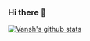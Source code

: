 ### Hi there 👋

<!--
**Vansh-Arora/Vansh-Arora** is a ✨ _special_ ✨ repository because its `README.md` (this file) appears on your GitHub profile.

Here are some ideas to get you started:

- 🔭 I’m currently working on ...
- 🌱 I’m currently learning ...
- 👯 I’m looking to collaborate on ...
- 🤔 I’m looking for help with ...
- 💬 Ask me about ...
- 📫 How to reach me: ...
- 😄 Pronouns: ...
- ⚡ Fun fact: ...
-->
[![Vansh's github stats](https://github-readme-stats.vercel.app/api?username=Vansh-Arora)](https://github.com/Vansh-Arora/github-readme-stats)
